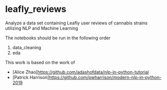 # leafly_reviews
Analyze a data set containing Leafly user reviews of cannabis strains utilizing NLP and Machine Learning

The notebooks should be run in the following order
1. data_cleaning
2. eda

This work is based on the work of
* [Alice Zhao]https://github.com/adashofdata/nlp-in-python-tutorial
* [Patrick Harrison]https://github.com/pwharrison/modern-nlp-in-python-2019
